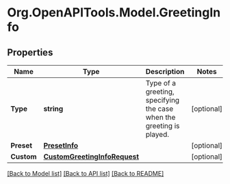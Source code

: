 
# Org.OpenAPITools.Model.GreetingInfo

## Properties

Name | Type | Description | Notes
------------ | ------------- | ------------- | -------------
**Type** | **string** | Type of a greeting, specifying the case when the greeting is played. | [optional] 
**Preset** | [**PresetInfo**](PresetInfo.md) |  | [optional] 
**Custom** | [**CustomGreetingInfoRequest**](CustomGreetingInfoRequest.md) |  | [optional] 

[[Back to Model list]](../README.md#documentation-for-models)
[[Back to API list]](../README.md#documentation-for-api-endpoints)
[[Back to README]](../README.md)

